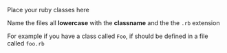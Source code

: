 Place your ruby classes here

Name the files all __lowercase__ with the __classname__ and the the `.rb` extension

For example if you have a class called `Foo`, if should be defined in a file called `foo.rb`

